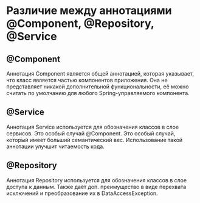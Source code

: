 # Различие между аннотациями @Component, @Repository, @Service
## @Component
Аннотация Component является общей аннотацией, которая указывает, что класс является частью компонентов приложения. 
Она не представляет никакой дополнительной функциональности, её можно считать по умолчанию для любого 
Spring-управляемого компонента.
## @Service
Аннотация Service используется для обозначения классов в слое сервисов. Это особый случай @Component. Это особый случай, 
который имеет больший семантический вес. Использование такой аннотации улучшит читаемость кода.
## @Repository
Аннотация Repository используется для обозначения классов в слое доступа к данным. Также даёт доп. преимущество в виде
перехвата исключений и преобразование их в DataAccessException.